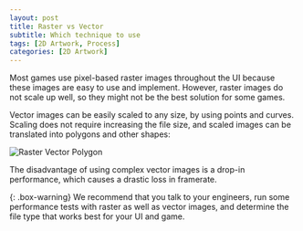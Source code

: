 ```yaml
---
layout: post
title: Raster vs Vector
subtitle: Which technique to use  
tags: [2D Artwork, Process]
categories: [2D Artwork]
---
```


Most games use pixel-based raster images throughout the UI because these images are easy to use and implement. However, raster images do not scale up well, so they might not be the best solution for some games.

Vector images can be easily scaled to any size, by using points and curves. Scaling does not require increasing the file size, and scaled images can be translated into polygons and other shapes:
 
![Raster Vector Polygon](/privatebebomalaka/img/ImageUse.png)  

The disadvantage of using complex vector images is a drop-in performance, which causes a drastic loss in framerate.

{: .box-warning}
We recommend that you talk to your engineers, run some performance tests with raster as well as vector images, and determine the file type that works best for your UI and game.
 
<br>
<br>
